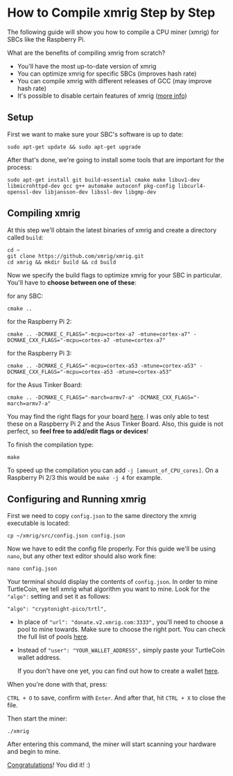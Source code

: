 # How to Compile xmrig Step by Step

The following guide will show you how to compile a CPU miner (xmrig) for SBCs like the Raspberry Pi.

What are the benefits of compiling xmrig from scratch?
  - You'll have the most up-to-date version of xmrig
  - You can optimize xmrig for specific SBCs (improves hash rate)
  - You can compile xmrig with different releases of GCC (may improve hash rate)
  - It's possible to disable certain features of xmrig ([more info](https://github.com/xmrig/xmrig/wiki/Ubuntu-Build#additional-cmake-options))
  
## Setup

First we want to make sure your SBC's software is up to date:

```
sudo apt-get update && sudo apt-get upgrade
```

After that's done, we're going to install some tools that are important for the process:

```
sudo apt-get install git build-essential cmake make libuv1-dev libmicrohttpd-dev gcc g++ automake autoconf pkg-config libcurl4-openssl-dev libjansson-dev libssl-dev libgmp-dev
```

## Compiling xmrig

At this step we'll obtain the latest binaries of xmrig and create a directory called `build`:

```
cd ~
git clone https://github.com/xmrig/xmrig.git
cd xmrig && mkdir build && cd build
```

Now we specify the build flags to optimize xmrig for your SBC in particular. You'll have to **choose between one of these**:

for any SBC:
```
cmake ..
```

for the Raspberry Pi 2:
```
cmake .. -DCMAKE_C_FLAGS="-mcpu=cortex-a7 -mtune=cortex-a7" -DCMAKE_CXX_FLAGS="-mcpu=cortex-a7 -mtune=cortex-a7"
```

for the Raspberry Pi 3:
```
cmake .. -DCMAKE_C_FLAGS="-mcpu=cortex-a53 -mtune=cortex-a53" -DCMAKE_CXX_FLAGS="-mcpu=cortex-a53 -mtune=cortex-a53"
```

for the Asus Tinker Board:
```
cmake .. -DCMAKE_C_FLAGS="-march=armv7-a" -DCMAKE_CXX_FLAGS="-march=armv7-a"

```

You may find the right flags for your board [here](https://gist.github.com/fm4dd/c663217935dc17f0fc73c9c81b0aa845).
I was only able to test these on a Raspberry Pi 2 and the Asus Tinker Board. Also, this guide is not perfect, so **feel free to add/edit flags or devices**!

To finish the compilation type:

```
make
```

To speed up the compilation you can add `-j [amount_of_CPU_cores]`. On a Raspberry Pi 2/3 this would be `make -j 4` for example.

## Configuring and Running xmrig

First we need to copy `config.json` to the same directory the xmrig executable is located:

```
cp ~/xmrig/src/config.json config.json
```

Now we have to edit the config file properly. For this guide we'll be using `nano`, but any other text editor should also work fine:

```
nano config.json
```

Your terminal should display the contents of `config.json`. In order to mine TurtleCoin, we tell xmrig what algorithm you want to mine. Look for the `"algo":` setting and set it as follows:

```
"algo": "cryptonight-pico/trtl",
```

* In place of `"url": "donate.v2.xmrig.com:3333",` you'll need to choose a pool to mine towards. Make sure to choose the right port. You can check the full list of pools [here](https://github.com/turtlecoin/turtlecoin/wiki/pools).

* Instead of `"user": "YOUR_WALLET_ADDRESS",` simply paste your TurtleCoin wallet address.

  If you don't have one yet, you can find out how to create a wallet [here](https://github.com/turtlecoin/turtlecoin/wiki/Making-a-Wallet).

When you're done with that, press: 

`CTRL + O` to save, confirm with `Enter`. And after that, hit `CTRL + X` to close the file.

Then start the miner:

```
./xmrig
```

After entering this command, the miner will start scanning your hardware and begin to mine.

[Congratulations](https://www.youtube.com/watch?v=SC4xMk98Pdc)! You did it! :)
